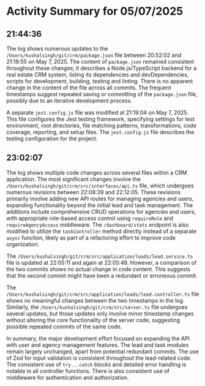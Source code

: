 # Activity Summary for 05/07/2025

## 21:44:36
The log shows numerous updates to the `/Users/kushalsingh/git/crm/package.json` file between 20:52:02 and 21:18:55 on May 7, 2025.  The content of `package.json` remained consistent throughout these changes; it describes a Node.js/TypeScript backend for a real estate CRM system, listing its dependencies and devDependencies, scripts for development, building, testing and linting.  There is no apparent change in the content of the file across all commits.  The frequent timestamps suggest repeated saving or committing of the `package.json` file, possibly due to an iterative development process.

A separate `jest.config.js` file was modified at 21:19:04 on May 7, 2025.  This file configures the Jest testing framework, specifying settings for test environment, root directories, file matching patterns, transformations, code coverage, reporting, and setup files.  The  `jest.config.js` file describes the testing configuration for the project.


## 23:02:07
The log shows multiple code changes across several files within a CRM application.  The most significant changes involve the `/Users/kushalsingh/git/crm/src/interfaces/api.ts` file, which undergoes numerous revisions between 22:08:39 and 22:12:05.  These revisions primarily involve adding new API routes for managing agencies and users, expanding functionality beyond the initial lead and task management.  The additions include comprehensive CRUD operations for agencies and users, with appropriate role-based access control using `requireRole` and `requireAgencyAccess` middleware.  The `/dashboard/stats` endpoint is also modified to utilize the `taskController` method directly instead of a separate `async` function, likely as part of a refactoring effort to improve code organization.

The `/Users/kushalsingh/git/crm/src/application/leads/lead.service.ts` file is updated at 22:05:11 and again at 22:05:48.  However, a comparison of the two commits shows no actual change in code content.  This suggests that the second commit might have been a redundant or erroneous commit.

The `/Users/kushalsingh/git/crm/src/application/leads/lead.controller.ts` file shows no meaningful changes between the two timestamps in the log.  Similarly, the `/Users/kushalsingh/git/crm/src/server.ts` file undergoes several updates, but those updates only involve minor timestamp changes without altering the core functionality of the server code, suggesting possible repeated commits of the same code.

In summary, the major development effort focused on expanding the API with user and agency management features.  The lead and task modules remain largely unchanged, apart from potential redundant commits.  The use of Zod for input validation is consistent throughout the lead-related code. The consistent use of `try...catch` blocks and detailed error handling is notable in all controller functions.  There is also consistent use of middleware for authentication and authorization.
